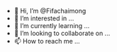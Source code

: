- 👋 Hi, I’m @Fifachaimong
- 👀 I’m interested in ...
- 🌱 I’m currently learning ...
- 💞️ I’m looking to collaborate on ...
- 📫 How to reach me ...

<!---
Fifachaimong/Fifachaimong is a ✨ special ✨ repository because its `README.md` (this file) appears on your GitHub profile.
You can click the Preview link to take a look at your changes.
--->
